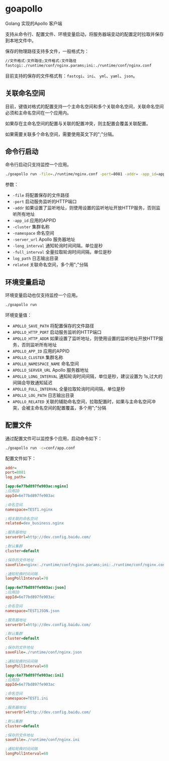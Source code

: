 # goapollo

Golang 实现的Apollo 客户端

支持从命令行、配置文件、环境变量启动，将服务器端变动的配置定时拉取并保存到本地文件中。

保存的物理路径支持多文件，一般格式为：

```bash
//文件格式:文件路径;文件格式:文件路径
fastcgi:./runtime/conf/nginx.params;ini:./runtime/conf/nginx.conf
```

目前支持的保存的文件格式有：`fastcgi`、`ini`、 `yml`、`yaml`、`json`。

## 关联命名空间

目前，键值对格式的配置支持一个主命名空间和多个关联命名空间，关联命名空间必须和主命名空间在一个应用内。

如果存在主命名空间的配置与关联的配置冲突，则主配置会覆盖关联配置。

如果需要关联多个命名空间，需要使用英文下的";"分隔。


## 命令行启动

命令行启动只支持监控一个应用。

```bash
./goapollo run -file=./runtime/nginx.conf -port=8081 -addr= -app_id=app123456 -cluster=default -namespace=application -related=dev_business.nginx -server_url=https://dev.xx.com/ -long_interval=60 -full_interval=30
```

参数：

- `-file` 将配置保存的文件路径
- `-port` 启动服务监听的HTTP端口
- `-addr` 如果设置了监听地址，则使用设置的监听地址开放HTTP服务，否则监听所有地址
- `-app_id` 应用的APPID
- `-cluster` 集群名称
- `-namespace` 命名空间
- `-server_url` Apollo 服务器地址
- `-long_interval` 通知轮询时间间隔，单位是秒
- `-full_interval` 全量拉取轮询时间间隔，单位是秒
- `log_path` 日志输出目录
- `related` 关联命名空间，多个用";"分隔

## 环境变量启动

环境变量启动也仅支持监控一个应用。

```bash
./goapollo run 
```

环境变量值：

- `APOLLO_SAVE_PATH` 将配置保存的文件路径
- `APOLLO_HTTP_PORT` 启动服务监听的HTTP端口
- `APOLLO_HTTP_ADDR` 如果设置了监听地址，则使用设置的监听地址开放HTTP服务，否则监听所有地址
- `APOLLO_APP_ID` 应用的APPID
- `APOLLO_CLUSTER` 集群名称
- `APOLLO_NAMESPACE_NAME` 命名空间
- `APOLLO_SERVER_URL` Apollo 服务器地址
- `APOLLO_LONG_INTERVAL` 通知轮询时间间隔，单位是秒，建议设置为 1s,过大的间隔会导致通知延迟
- `APOLLO_FULL_INTERVAL`  全量拉取轮询时间间隔，单位是秒
- `APOLLO_LOG_PATH` 日志输出目录
- `APOLLO_RELATED` 关联的辅助命名空间，拉取配置时，如果与主命名空间冲突，会被主命名空间的配置覆盖，多个用";"分隔

## 配置文件

通过配置文件可以监控多个应用，启动命令如下：

```bash
./goapollo run -c=conf/app.conf
```

配置文件如下：

```ini
addr=
port=8081
log_path=

[app:6e77bd897fe903ac:nginx]
;应用ID
appId=6e77bd897fe903ac

;命名空间
namespace=TEST1.nginx

;相关联的命名空间
related=dev_business.nginx

;服务器地址
serverUrl=http://dev.config.baidu.com/

;默认集群
cluster=default

;保存的文件地址
saveFile=nginx:./runtime/conf/nginx.params;ini:./runtime/conf/nginx.conf

;通知轮换时间间隔
longPollInterval=70

[app:6e77bd897fe903ac:json]
;应用ID
appId=6e77bd897fe903ac

;命名空间
namespace=TEST1JSON.json

;服务器地址
serverUrl=http://dev.config.baidu.com/

;默认集群
cluster=default

;保存的文件地址
saveFile=./runtime/conf/nginx.json

;通知轮换时间间隔
longPollInterval=60

[app:6e77bd897fe903ac:ini]
;应用ID
appId=6e77bd897fe903ac

;命名空间
namespace=TEST1.ini

;服务器地址
serverUrl=http://dev.config.baidu.com/

;默认集群
cluster=default

;保存的文件地址
saveFile=./runtime/conf/nginx.ini

;通知轮换时间间隔
longPollInterval=60
```

